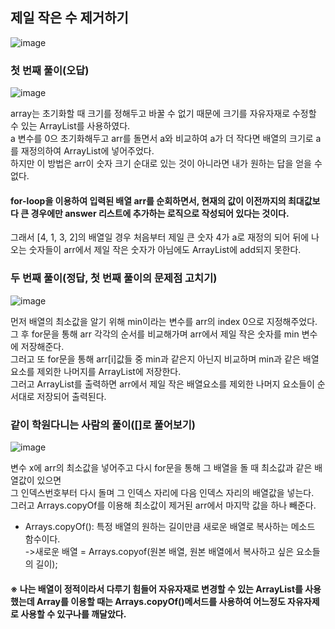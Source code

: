 ## 제일 작은 수 제거하기     
![image](https://user-images.githubusercontent.com/122864238/223386197-54ab7017-05b8-4940-b781-849b080e58df.png)

### 첫 번째 풀이(오답)
![image](https://user-images.githubusercontent.com/122864238/223386441-d9df3c4b-a97e-4e0a-b826-6322d8444d19.png)

array는 초기화할 때 크기를 정해두고 바꿀 수 없기 때문에 크기를 자유자재로 수정할 수 있는 ArrayList를 사용하였다.                  
a 변수를 0으 초기화해두고 arr를 돌면서 a와 비교하여 a가 더 작다면 배열의 크기로 a를 재정의하여 ArrayList에 넣어주었다.            
하지만 이 방법은 arr이 숫자 크기 순대로 있는 것이 아니라면 내가 원하는 답을 얻을 수 없다.
#### for-loop을 이용하여 입력된 배열 arr를 순회하면서, 현재의 값이 이전까지의 최대값보다 큰 경우에만 answer 리스트에 추가하는 로직으로 작성되어 있다는 것이다.              
그래서 [4, 1, 3, 2]의 배열일 경우 처음부터 제일 큰 숫자 4가 a로 재정의 되어 뒤에 나오는 숫자들이 arr에서 제일 작은 숫자가 아님에도 ArrayList에 add되지 못한다.

### 두 번째 풀이(정답, 첫 번째 풀이의 문제점 고치기)       
![image](https://user-images.githubusercontent.com/122864238/223388242-fb8214fd-c02c-4aa4-98c5-3dcf5af373f9.png)

먼저 배열의 최소값을 알기 위해 min이라는 변수를 arr의 index 0으로 지정해주었다.         
그 후 for문을 통해 arr 각각의 순서를 비교해가며 arr에서 제일 작은 숫자를 min 변수에 저장해준다.         
그러고 또 for문을 통해 arr[i]값들 중 min과 같은지 아닌지 비교하며 min과 같은 배열요소를 제외한 나머지를 ArrayList에 저장한다.           
그러고 ArrayList를 출력하면 arr에서 제일 작은 배열요소를 제외한 나머지 요소들이 순서대로 저장되어 출력된다.

### 같이 학원다니는 사람의 풀이([]로 풀어보기)         
![image](https://user-images.githubusercontent.com/122864238/223951012-4e7bae8f-f0cc-4994-af74-76135ccff5c3.png)

변수 x에 arr의 최소값을 넣어주고 다시 for문을 통해 그 배열을 돌 때 최소값과 같은 배열값이 있으면     
그 인덱스번호부터 다시 돌며 그 인덱스 자리에 다음 인덱스 자리의 배열값을 넣는다.        
그러고 Arrays.copyOf를 이용해 최소값이 제거된 arr에서 마지막 값을 하나 빼준다.      
- Arrays.copyOf(): 특정 배열의 원하는 길이만큼 새로운 배열로 복사하는 메소드 함수이다.           
->새로운 배열 = Arrays.copyof(원본 배열, 원본 배열에서 복사하고 싶은 요소들의 길이); 


#### ※ 나는 배열이 정적이라서 다루기 힘들어 자유자재로 변경할 수 있는 ArrayList를 사용했는데 Array를 이용할 때는 Arrays.copyOf()메서드를 사용하여 어느정도 자유자제로 사용할 수 있구나를 깨달았다.

